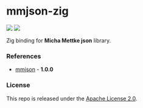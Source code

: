 # mmjson-zig

[![](https://img.shields.io/github/v/tag/thechampagne/mmjson-zig?label=version)](https://github.com/thechampagne/mmjson-zig/releases/latest) [![](https://img.shields.io/github/license/thechampagne/mmjson-zig)](https://github.com/thechampagne/mmjson-zig/blob/main/LICENSE)

Zig binding for **Micha Mettke json** library.

### References
 - [mmjson](https://github.com/vurtun/lib/blob/master/json.h) - **1.0.0**

### License

This repo is released under the [Apache License 2.0](https://github.com/thechampagne/mmjson-zig/blob/main/LICENSE).
